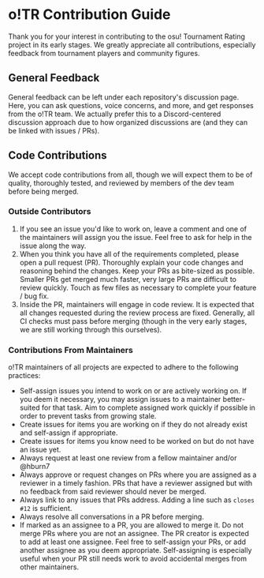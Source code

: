 # o!TR Contribution Guide

Thank you for your interest in contributing to the osu! Tournament Rating project in its early stages.
We greatly appreciate all contributions, especially feedback from tournament players and community figures.

## General Feedback

General feedback can be left under each repository's discussion page. Here, you can ask questions, voice concerns, and more, and get responses from the o!TR team.
We actually prefer this to a Discord-centered discussion approach due to how organized discussions are (and they can be linked with issues / PRs).

<!-- ### Discussions
- [Links here] -->


## Code Contributions

We accept code contributions from all, though we will expect them to be of quality, thoroughly tested, and reviewed by members of the dev team before being merged.

### Outside Contributors

1. If you see an issue you'd like to work on, leave a comment and one of the maintainers will assign you the issue. Feel free to ask for help in the issue along the way.
2. When you think you have all of the requirements completed, please open a pull request (PR). Thoroughly explain your code changes and reasoning behind the changes. Keep your PRs as bite-sized as possible. Smaller PRs get merged much faster, very large PRs are difficult to review quickly. Touch as few files as necessary to complete your feature / bug fix.
3. Inside the PR, maintainers will engage in code review. It is expected that all changes requested during the review process are fixed. Generally, all CI checks must pass before merging (though in the very early stages, we are still working through this ourselves).

### Contributions From Maintainers

o!TR maintainers of all projects are expected to adhere to the following practices:

* Self-assign issues you intend to work on or are actively working on. If you deem it necessary, you may assign issues to a maintainer better-suited for that task. Aim to complete assigned work quickly if possible in order to prevent tasks from growing stale.
* Create issues for items you are working on if they do not already exist and self-assign if appropriate.
* Create issues for items you know need to be worked on but do not have an issue yet.
* Always request at least one review from a fellow maintainer and/or @hburn7
* Always approve or request changes on PRs where you are assigned as a reviewer in a timely fashion. PRs that have a reviewer assigned but with no feedback from said reviewer should never be merged.
* Always link to any issues that PRs address. Adding a line such as `closes #12` is sufficient.
* Always resolve all conversations in a PR before merging.
* If marked as an assignee to a PR, you are allowed to merge it. Do not merge PRs where you are not an assignee. The PR creator is expected to add at least one assignee. Feel free to self-assign your PRs, or add another assignee as you deem appropriate. Self-assigning is especially useful when your PR still needs work to avoid accidental merges from other maintainers.
